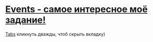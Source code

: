 # [Events - самое интересное моё задание!]( https://svitlanatsupryk-jul18.github.io/Events/)

[Tabs](https://svitlanatsupryk-jul18.github.io/Events/Tabs/tabs.html)
кликнуть дважды, чтоб скрыть вкладку)
